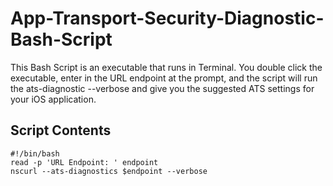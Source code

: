 # App-Transport-Security-Diagnostic-Bash-Script
This Bash Script is an executable that runs in Terminal. You double click the executable, enter in the URL endpoint at the prompt, and the script will run the ats-diagnostic --verbose  and give you the suggested ATS settings for your iOS application.

## Script Contents
```text
#!/bin/bash
read -p 'URL Endpoint: ' endpoint
nscurl --ats-diagnostics $endpoint --verbose
```

